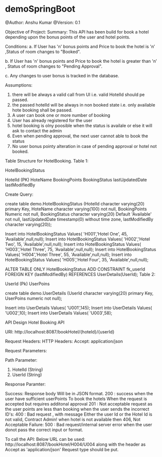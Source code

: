 # demoSpringBoot

@Author: Anshu Kumar
@Version: 0.1

Objective of Project:
Summary:
This API has been build for book a hotel depending upon the bonus points of the user and hotel points.

Conditions:
a. If User has 'n' bonus points and Price to book the hotel is 'n’ ,Status of room changes to "Booked".

b. If User has 'n' bonus points and Price to book the hotel is greater than 'n’ , Status of room changes to "Pending Approval".

c. Any changes to user bonus is tracked in the database.





Assumptions:
1. there will be always a valid call from UI i.e. valid HotelId should pe passed.
2. the passed hotelId will be always in non booked state i.e. only available hote booking shall be passed.
3. A user can book one or more number of booking
4. User has already registered for the user
5. hotel booking is olny poosible when the status is availale or else it will ask to contact the admin
6. Even when pending approval, the next user cannot able to book the status 		
7. No user bonus pointy alteration in case of pending approval or hotel not booked.


Table Structure for HotelBooking.
Table 1:

HotelBookingStatus

HotelId (PK)
HoteName
BookingPoints
BookingStatus
lastUpdatedDate
lastModifiedBy

Create Query:

create table demo.HotelBookingStatus 
(HotelId character varying(20) primary Key, 
HoteName character varying(100) not null, 
BookingPoints Numeric  not null,
BookingStatus character varying(20) Default 'Available'  not null,
lastUpdatedDate timestamp(0) without time zone,
lastModifiedBy character varying(20));

Insert into HotelBookingStatus Values( 'H001','Hotel One', 45, 'Available',null,null);
Insert into HotelBookingStatus Values( 'H002','Hotel Two', 15, 'Available',null,null);
Insert into HotelBookingStatus Values( 'H003','Hotel Three', 75, 'Available',null,null);
Insert into HotelBookingStatus Values( 'H004','Hotel Three', 55, 'Available',null,null);
Insert into HotelBookingStatus Values( 'H005','Hotel Four', 35, 'Available',null,null);


ALTER TABLE ONLY HotelBookingStatus
    ADD CONSTRAINT fk_userId FOREIGN KEY (lastModifiedBy) REFERENCES UserDetails(UserId);
Table 2:

UserId (Pk)
UserPoins

create table demo.UserDetails 
(UserId character varying(20) primary Key, 
UserPoins numeric not null);


Insert into UserDetails Values( 'U001',145);
Insert into UserDetails Values( 'U002',10);
Insert into UserDetails Values( 'U003',58);

API Design
Hotel
Booking API
	
URI:
http://localhost:8087/bookHotel/{hoteId}/{userId}


Request Headers:
HTTP Headers:
Accept: application/json

Request Parameters:

Path Parameter: 
1. HotelId (String)
2. UserId (String)

Response Paramter:

Success:
Response body Will be in JSON format.
200 : success when the user have sufficient userPoints To book the hotels
When the request is accepted but requires additonal approval
201 : Not acceptable request as the user points are less than booking
when the user sends the incorrect ID's:
400 : Bad request , with message Either the user Id or the Hotel Id is not valid, Contract Admin!
when hotel is not available then 
406, Not Acceptable
Failure:
500 : Bad request/internal server error when the user donot pass the correct input or format.


To call the API:
Below URL can be used:
http://localhost:8087/bookHotel/H004/U004
along with the header as Accept as 'application/json'
Request type should be put.
 
 
 
